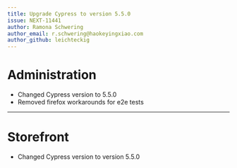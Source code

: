 ```yaml
---
title: Upgrade Cypress to version 5.5.0
issue: NEXT-11441
author: Ramona Schwering
author_email: r.schwering@haokeyingxiao.com 
author_github: leichteckig
---
```

# Administration
* Changed Cypress version to 5.5.0
* Removed firefox workarounds for e2e tests 
___
# Storefront
* Changed Cypress version to version 5.5.0

